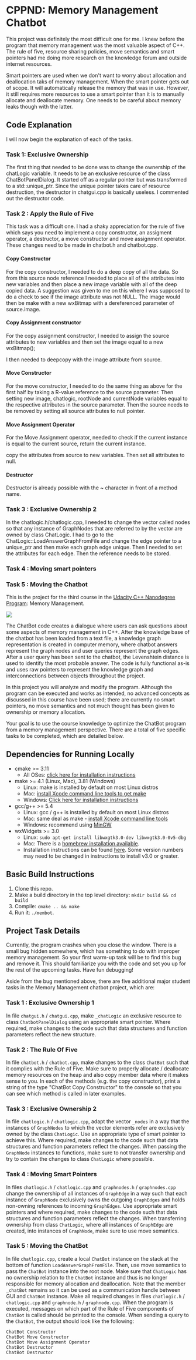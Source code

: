 # CPPND: Memory Management Chatbot

This project was definitely the most difficult one for me. I knew before the program that memory management was the most valuable aspect of C++. The rule of five, resource sharing policies, move semantics and smart pointers had me doing more research on the knowledge forum and outside internet resources. 

Smart pointers are used when we don't want to worry about allocation and deallocation taks of memory management. When the smart pointer gets out of scope. It will automatically release the memory that was in use. However, it still requires more resources to use a smart pointer than it is to manually allocate and deallocate memory. One needs to be careful about memory leaks though with the latter. 

## Code Explanation

I will now begin the explanation of each of the tasks. 

### Task 1: Exclusive Ownership

The first thing that needed to be done was to change the ownership of the chatLogic variable. It needs to be an exclusive resource of the class ChatBotPanelDialog. It started off as a regular pointer but was transformed to a std::unique_ptr. Since the unique pointer takes care of resource destruction, the destructor in chatgui.cpp is basically useless. I commented out the destructor code. 

### Task 2 : Apply the Rule of Five

This task was a difficult one. I had a shaky appreciation for the rule of five which says you need to implement a copy constructor, an assigment operator, a destructor, a move constructor and move assignment operator. These changes need to be made in chatbot.h and chatbot.cpp. 

#### Copy Constructor
For the copy constructor, I needed to do a deep copy of all the data. So from this source node reference I needed to place all of the attributes into new variables and then place a new image variable with all of the deep copied data. A suggestion was given to me on this where I was supposed to do a check to see if the image attribute was not NULL. The image would then be make with a new wxBitmap with a dereferenced parameter of source.image. 

#### Copy Assignment constructor 

For the copy assignment constructor, I needed to assign the source attributes to new variables and then set the image equal to a new wxBitmap(); 

I then needed to deepcopy with the image attribute from source. 

#### Move Constructor

For the move constructor, I needed to do the same thing as above for the first half by taking a R-value reference to the source parameter. Then setting new image, chatlogic, rootNode and currentNode variables equal to the respective attributes in the source parameter. Then the source needs to be removed by setting all source attributes to null pointer. 

#### Move Assignment Operator 

For the Move Assignment operator, needed to check if the current instance is equal to the current source, return the current instance. 

copy the attributes from source to new variables. Then set all attributes to null. 

#### Destructor 

Destructor is already possible with the ~ character in front of a method name. 

### Task 3 : Exclusive Ownership 2 

In the chatlogic.h/chatlogic.cpp, I needed to change the vector called nodes so that any instance of GraphNodes that are referred to by the vector are owned by class ChatLogic. I had to go to the ChatLogic::LoadAnswerGraphFromFile and change the edge pointer to a unique_ptr and then make each graph edge unique. Then I needed to set the attributes for each edge. Then the reference needs to be stored. 

### Task 4 : Moving smart pointers

### Task 5 : Moving the Chatbot

This is the project for the third course in the [Udacity C++ Nanodegree Program](https://www.udacity.com/course/c-plus-plus-nanodegree--nd213): Memory Management.

<img src="images/chatbot_demo.gif"/>

The ChatBot code creates a dialogue where users can ask questions about some aspects of memory management in C++. After the knowledge base of the chatbot has been loaded from a text file, a knowledge graph representation is created in computer memory, where chatbot answers represent the graph nodes and user queries represent the graph edges. After a user query has been sent to the chatbot, the Levenshtein distance is used to identify the most probable answer. The code is fully functional as-is and uses raw pointers to represent the knowledge graph and interconnections between objects throughout the project.

In this project you will analyze and modify the program. Although the program can be executed and works as intended, no advanced concepts as discussed in this course have been used; there are currently no smart pointers, no move semantics and not much thought has been given to ownership or memory allocation.

Your goal is to use the course knowledge to optimize the ChatBot program from a memory management perspective. There are a total of five specific tasks to be completed, which are detailed below.

## Dependencies for Running Locally
* cmake >= 3.11
  * All OSes: [click here for installation instructions](https://cmake.org/install/)
* make >= 4.1 (Linux, Mac), 3.81 (Windows)
  * Linux: make is installed by default on most Linux distros
  * Mac: [install Xcode command line tools to get make](https://developer.apple.com/xcode/features/)
  * Windows: [Click here for installation instructions](http://gnuwin32.sourceforge.net/packages/make.htm)
* gcc/g++ >= 5.4
  * Linux: gcc / g++ is installed by default on most Linux distros
  * Mac: same deal as make - [install Xcode command line tools](https://developer.apple.com/xcode/features/)
  * Windows: recommend using [MinGW](http://www.mingw.org/)
* wxWidgets >= 3.0
  * Linux: `sudo apt-get install libwxgtk3.0-dev libwxgtk3.0-0v5-dbg`
  * Mac: There is a [homebrew installation available](https://formulae.brew.sh/formula/wxmac).
  * Installation instructions can be found [here](https://wiki.wxwidgets.org/Install). Some version numbers may need to be changed in instructions to install v3.0 or greater.

## Basic Build Instructions

1. Clone this repo.
2. Make a build directory in the top level directory: `mkdir build && cd build`
3. Compile: `cmake .. && make`
4. Run it: `./membot`.

## Project Task Details

Currently, the program crashes when you close the window. There is a small bug hidden somewhere, which has something to do with improper memory management. So your first warm-up task will be to find this bug and remove it. This should familiarize you with the code and set you up for the rest of the upcoming tasks. Have fun debugging!

Aside from the bug mentioned above, there are five additional major student tasks in the Memory Management chatbot project, which are:

### Task 1 : Exclusive Ownership 1
In file `chatgui.h` / `chatgui.cpp`, make `_chatLogic` an exclusive resource to class `ChatbotPanelDialog` using an appropriate smart pointer. Where required, make changes to the code such that data structures and function parameters reflect the new structure. 

### Task 2 : The Rule Of Five
In file `chatbot.h` / `chatbot.cpp`, make changes to the class `ChatBot` such that it complies with the Rule of Five. Make sure to properly allocate / deallocate memory resources on the heap and also copy member data where it makes sense to you.  In each of the methods (e.g. the copy constructor), print a string of the type "ChatBot Copy Constructor" to the console so that you can see which method is called in later examples. 

### Task 3 : Exclusive Ownership 2
In file `chatlogic.h` / `chatlogic.cpp`, adapt the vector `_nodes` in a way that the instances of `GraphNodes` to which the vector elements refer are exclusively owned by the class `ChatLogic`. Use an appropriate type of smart pointer to achieve this. Where required, make changes to the code such that data structures and function parameters reflect the changes. When passing the `GraphNode` instances to functions, make sure to not transfer ownership and try to contain the changes to class `ChatLogic` where possible. 

### Task 4 : Moving Smart Pointers

In files `chatlogic.h` / `chatlogic.cpp` and `graphnodes.h` / `graphnodes.cpp` change the ownership of all instances of `GraphEdge` in a way such that each instance of `GraphNode` exclusively owns the outgoing `GraphEdges` and holds non-owning references to incoming `GraphEdges`. Use appropriate smart pointers and where required, make changes to the code such that data structures and function parameters reflect the changes. When transferring ownership from class `ChatLogic`, where all instances of `GraphEdge` are created, into instances of `GraphNode`, make sure to use move semantics. 

### Task 5 : Moving the ChatBot

In file `chatlogic.cpp`, create a local `ChatBot` instance on the stack at the bottom of function `LoadAnswerGraphFromFile`. Then, use move semantics to pass the `ChatBot` instance into the root node. Make sure that `ChatLogic` has no ownership relation to the `ChatBot` instance and thus is no longer responsible for memory allocation and deallocation. Note that the member `_chatBot` remains so it can be used as a communication handle between GUI and `ChatBot` instance. Make all required changes in files `chatlogic.h` / `chatlogic.cpp` and `graphnode.h` / `graphnode.cpp`. When the program is executed, messages on which part of the Rule of Five components of `ChatBot` is called should be printed to the console. When sending a query to the `ChatBot`, the output should look like the following: 

```
ChatBot Constructor
ChatBot Move Constructor
ChatBot Move Assignment Operator
ChatBot Destructor
ChatBot Destructor 
```
